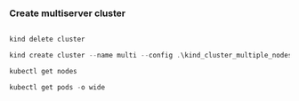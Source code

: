 ### Create multiserver cluster

```powershell

kind delete cluster

kind create cluster --name multi --config .\kind_cluster_multiple_nodes.yaml

kubectl get nodes

kubectl get pods -o wide

```